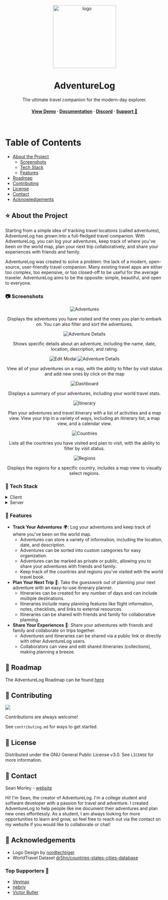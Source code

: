<div align="center">

  <img src="brand/adventurelog.png" alt="logo" width="200" height="auto" />
  <h1>AdventureLog</h1>
  
  <p>
    The ultimate travel companion for the modern-day explorer.
  </p>
   
<h4>
    <a href="https://demo.adventurelog.app">View Demo</a>
  <span> · </span>
    <a href="https://adventurelog.app">Documentation</a>
  <span> · </span>
    <a href="https://discord.gg/wRbQ9Egr8C">Discord</a>
  <span> · </span>
    <a href="https://buymeacoffee.com/seanmorley15">Support 💖</a>
  </h4>
</div>

<br />

<!-- Table of Contents -->

# Table of Contents

- [About the Project](#-about-the-project)
  - [Screenshots](#-screenshots)
  - [Tech Stack](#-tech-stack)
  - [Features](#-features)
- [Roadmap](#-roadmap)
- [Contributing](#-contributing)
- [License](#-license)
- [Contact](#-contact)
- [Acknowledgements](#-acknowledgements)

<!-- About the Project -->

## ⭐ About the Project

Starting from a simple idea of tracking travel locations (called adventures), AdventureLog has grown into a full-fledged travel companion. With AdventureLog, you can log your adventures, keep track of where you've been on the world map, plan your next trip collaboratively, and share your experiences with friends and family.

AdventureLog was created to solve a problem: the lack of a modern, open-source, user-friendly travel companion. Many existing travel apps are either too complex, too expensive, or too closed-off to be useful for the average traveler. AdventureLog aims to be the opposite: simple, beautiful, and open to everyone.

<!-- Screenshots -->

### 📷 Screenshots

<div align="center"> 
  <img src="./brand/screenshots/adventures.png" alt="Adventures" />
  <p>Displays the adventures you have visited and the ones you plan to embark on. You can also filter and sort the adventures.</p>
  <img src="./brand/screenshots/details.png" alt="Adventure Details" />
  <p>Shows specific details about an adventure, including the name, date, location, description, and rating.</p>
  <img src="./brand/screenshots/edit.png" alt="Edit Modal" />
  <img src="./brand/screenshots/map.png" alt="Adventure Details" />
  <p>View all of your adventures on a map, with the ability to filter by visit status and add new ones by click on the map</p>
  <img src="./brand/screenshots/dashboard.png" alt="Dashboard" />
  <p>Displays a summary of your adventures, including your world travel stats.</p>
  <img src="./brand/screenshots/itinerary.png" alt="Itinerary" />
  <p>Plan your adventures and travel itinerary with a list of activities and a map view. View your trip in a variety of ways, including an itinerary list, a map view, and a calendar view.</p>
  <img src="./brand/screenshots/countries.png" alt="Countries" />
  <p>Lists all the countries you have visited and plan to visit, with the ability to filter by visit status.</p>
  <img src="./brand/screenshots/regions.png" alt="Regions" />
  <p>Displays the regions for a specific country, includes a map view to visually select regions.</p>
</div>

<!-- TechStack -->

### 🚀 Tech Stack

<details>
  <summary>Client</summary>
  <ul>
    <li><a href="https://svelte.dev/">SvelteKit</a></li>
    <li><a href="https://tailwindcss.com/">TailwindCSS</a></li>
    <li><a href="https://daisyui.com/">DaisyUI</a></li>
    <li><a href="https://github.com/dimfeld/svelte-maplibre/">Svelte MapLibre</a></li>
  </ul>
</details>

<details>
  <summary>Server</summary>
  <ul>
    <li><a href="https://www.djangoproject.com/">Django</a></li>
    <li><a href="https://postgis.net/">PostGIS</a></li>
    <li><a href="https://www.django-rest-framework.org/">Django REST Framework</a></li>
    <li><a href="https://allauth.org/">AllAuth</a></li>
  </ul>
</details>
<!-- Features -->

### 🎯 Features

- **Track Your Adventures** 🌍: Log your adventures and keep track of where you've been on the world map.
  - Adventures can store a variety of information, including the location, date, and description.
  - Adventures can be sorted into custom categories for easy organization.
  - Adventures can be marked as private or public, allowing you to share your adventures with friends and family.
  - Keep track of the countries and regions you've visited with the world travel book.
- **Plan Your Next Trip** 📃: Take the guesswork out of planning your next adventure with an easy-to-use itinerary planner.
  - Itineraries can be created for any number of days and can include multiple destinations.
  - Itineraries include many planning features like flight information, notes, checklists, and links to external resources.
  - Itineraries can be shared with friends and family for collaborative planning.
- **Share Your Experiences** 📸: Share your adventures with friends and family and collaborate on trips together.
  - Adventures and itineraries can be shared via a public link or directly with other AdventureLog users.
  - Collaborators can view and edit shared itineraries (collections), making planning a breeze.

<!-- Roadmap -->

## 🧭 Roadmap

The AdventureLog Roadmap can be found [here](https://github.com/users/seanmorley15/projects/5)

<!-- Contributing -->

## 👋 Contributing

<a href="https://github.com/seanmorley15/AdventureLog/graphs/contributors">
  <img src="https://contrib.rocks/image?repo=seanmorley15/AdventureLog" />
</a>

Contributions are always welcome!

See `contributing.md` for ways to get started.

<!-- License -->

## 📃 License

Distributed under the GNU General Public License v3.0. See `LICENSE` for more information.

<!-- Contact -->

## 🤝 Contact

Sean Morley - [website](https://seanmorley.com)

Hi! I'm Sean, the creator of AdventureLog. I'm a college student and software developer with a passion for travel and adventure. I created AdventureLog to help people like me document their adventures and plan new ones effortlessly. As a student, I am always looking for more opportunities to learn and grow, so feel free to reach out via the contact on my website if you would like to collaborate or chat!

<!-- Acknowledgments -->

## 💎 Acknowledgements

- Logo Design by [nordtechtiger](https://github.com/nordtechtiger)
- WorldTravel Dataset [dr5hn/countries-states-cities-database](https://github.com/dr5hn/countries-states-cities-database)

### Top Supporters 💖
- [Veymax](https://x.com/veymax)
- [nebriv](https://github.com/nebriv)
- [Victor Butler](https://x.com/victor_butler)
